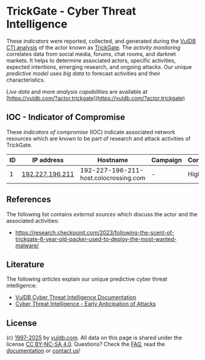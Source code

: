 # TrickGate - Cyber Threat Intelligence

These _indicators_ were reported, collected, and generated during the [VulDB CTI analysis](https://vuldb.com/?kb.cti) of the actor known as [TrickGate](https://vuldb.com/?actor.trickgate). The _activity monitoring_ correlates data from social media, forums, chat rooms, and darknet markets. It helps to determine associated actors, specific activities, expected intentions, emerging research, and ongoing attacks. Our unique _predictive model_ uses _big data_ to forecast activities and their characteristics.

_Live data_ and more _analysis capabilities_ are available at [https://vuldb.com/?actor.trickgate](https://vuldb.com/?actor.trickgate)

## IOC - Indicator of Compromise

These _indicators of compromise_ (IOC) indicate associated network resources which are known to be part of research and attack activities of TrickGate.

ID | IP address | Hostname | Campaign | Confidence
-- | ---------- | -------- | -------- | ----------
1 | [192.227.196.211](https://vuldb.com/?ip.192.227.196.211) | 192-227-196-211-host.colocrossing.com | - | High

## References

The following list contains _external sources_ which discuss the actor and the associated activities:

* https://research.checkpoint.com/2023/following-the-scent-of-trickgate-6-year-old-packer-used-to-deploy-the-most-wanted-malware/

## Literature

The following _articles_ explain our unique predictive cyber threat intelligence:

* [VulDB Cyber Threat Intelligence Documentation](https://vuldb.com/?kb.cti)
* [Cyber Threat Intelligence - Early Anticipation of Attacks](https://www.scip.ch/en/?labs.20201022)

## License

(c) [1997-2025](https://vuldb.com/?kb.changelog) by [vuldb.com](https://vuldb.com/?kb.about). All data on this page is shared under the license [CC BY-NC-SA 4.0](https://creativecommons.org/licenses/by-nc-sa/4.0/). Questions? Check the [FAQ](https://vuldb.com/?kb.faq), read the [documentation](https://vuldb.com/?kb) or [contact us](https://vuldb.com/?contact)!
